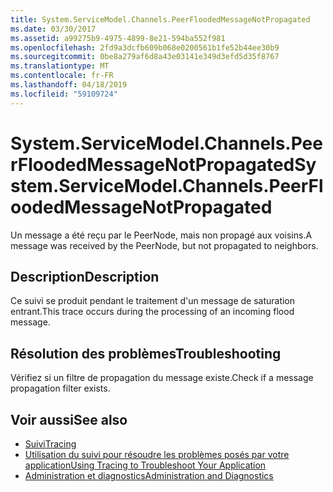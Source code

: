 ```yaml
---
title: System.ServiceModel.Channels.PeerFloodedMessageNotPropagated
ms.date: 03/30/2017
ms.assetid: a99275b9-4975-4899-8e21-594ba552f981
ms.openlocfilehash: 2fd9a3dcfb609b068e0200561b1fe52b44ee30b9
ms.sourcegitcommit: 0be8a279af6d8a43e03141e349d3efd5d35f8767
ms.translationtype: MT
ms.contentlocale: fr-FR
ms.lasthandoff: 04/18/2019
ms.locfileid: "59109724"
---
```

# <a name="systemservicemodelchannelspeerfloodedmessagenotpropagated"></a><span data-ttu-id="41f97-102">System.ServiceModel.Channels.PeerFloodedMessageNotPropagated</span><span class="sxs-lookup"><span data-stu-id="41f97-102">System.ServiceModel.Channels.PeerFloodedMessageNotPropagated</span></span>
<span data-ttu-id="41f97-103">Un message a été reçu par le PeerNode, mais non propagé aux voisins.</span><span class="sxs-lookup"><span data-stu-id="41f97-103">A message was received by the PeerNode, but not propagated to neighbors.</span></span>  
  
## <a name="description"></a><span data-ttu-id="41f97-104">Description</span><span class="sxs-lookup"><span data-stu-id="41f97-104">Description</span></span>  
 <span data-ttu-id="41f97-105">Ce suivi se produit pendant le traitement d'un message de saturation entrant.</span><span class="sxs-lookup"><span data-stu-id="41f97-105">This trace occurs during the processing of an incoming flood message.</span></span>  
  
## <a name="troubleshooting"></a><span data-ttu-id="41f97-106">Résolution des problèmes</span><span class="sxs-lookup"><span data-stu-id="41f97-106">Troubleshooting</span></span>  
 <span data-ttu-id="41f97-107">Vérifiez si un filtre de propagation du message existe.</span><span class="sxs-lookup"><span data-stu-id="41f97-107">Check if a message propagation filter exists.</span></span>  
  
## <a name="see-also"></a><span data-ttu-id="41f97-108">Voir aussi</span><span class="sxs-lookup"><span data-stu-id="41f97-108">See also</span></span>

- [<span data-ttu-id="41f97-109">Suivi</span><span class="sxs-lookup"><span data-stu-id="41f97-109">Tracing</span></span>](../../../../../docs/framework/wcf/diagnostics/tracing/index.md)
- [<span data-ttu-id="41f97-110">Utilisation du suivi pour résoudre les problèmes posés par votre application</span><span class="sxs-lookup"><span data-stu-id="41f97-110">Using Tracing to Troubleshoot Your Application</span></span>](../../../../../docs/framework/wcf/diagnostics/tracing/using-tracing-to-troubleshoot-your-application.md)
- [<span data-ttu-id="41f97-111">Administration et diagnostics</span><span class="sxs-lookup"><span data-stu-id="41f97-111">Administration and Diagnostics</span></span>](../../../../../docs/framework/wcf/diagnostics/index.md)
